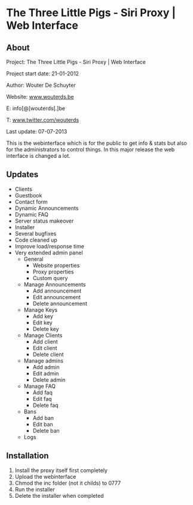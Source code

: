 The Three Little Pigs - Siri Proxy | Web Interface
==========

About
-----
Project: The Three Little Pigs - Siri Proxy | Web Interface

Project start date: 21-01-2012

Author: Wouter De Schuyter

Website: www.wouterds.be

E: info[@]wouterds[.]be

T: www.twitter.com/wouterds

Last update: 07-07-2013

This is the webinterface which is for the public to get info & stats but also for the administrators to control things.
In this major release the web interface is changed a lot.

Updates
-------
* Clients
* Guestbook
* Contact form
* Dynamic Announcements
* Dynamic FAQ
* Server status makeover
* Installer
* Several bugfixes
* Code cleaned up
* Improve load/response time
* Very extended admin panel
	* General
		* Website properties
		* Proxy properties
		* Custom query
	* Manage Announcements
		* Add announcement
		* Edit announcement
		* Delete announcement
	* Manage Keys
		* Add key
		* Edit key
		* Delete key
	* Manage Clients
		* Add client
		* Edit client
		* Delete client
	* Manage admins
		* Add admin
		* Edit admin
		* Delete admin
	* Manage FAQ
		* Add faq
		* Edit faq
		* Delete faq
	* Bans
		* Add ban
		* Edit ban
		* Delete ban
	* Logs

Installation
------------
1. Install the proxy itself first completely
2. Upload the webinterface
3. Chmod the inc folder (not it childs) to 0777
4. Run the installer
5. Delete the installer when completed
